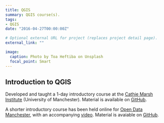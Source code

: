 ```yaml
---
title: QGIS
summary: QGIS course(s).
tags:
- QGIS
date: "2016-04-27T00:00:00Z"

# Optional external URL for project (replaces project detail page).
external_link: ""

image:
  caption: Photo by Toa Heftiba on Unsplash
  focal_point: Smart
---
```


## Introduction to QGIS

Developed and taught a 1-day introductory course at the [Cathie Marsh Institute](https://www.cmi.manchester.ac.uk/) (University of Manchester). Material is available on [GitHub](https://github.com/langtonhugh/qgis_intro).

A shorter introductory course has been held online for [Open Data Manchester](https://www.opendatamanchester.org.uk/), with an accompanying [video](https://vimeo.com/417967553). Material is avaiable on [GitHub](https://github.com/langtonhugh/qgis_intro/tree/odm_qgis_intro).